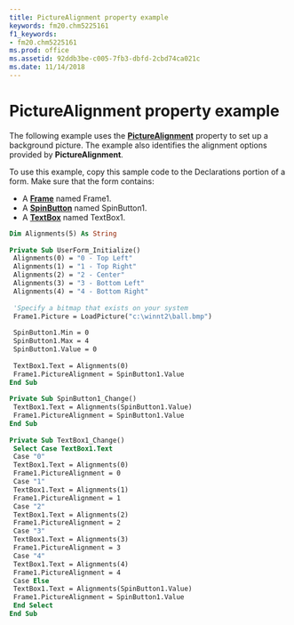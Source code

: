 ```yaml
---
title: PictureAlignment property example
keywords: fm20.chm5225161
f1_keywords:
- fm20.chm5225161
ms.prod: office
ms.assetid: 92ddb3be-c005-7fb3-dbfd-2cbd74ca021c
ms.date: 11/14/2018
---
```



# PictureAlignment property example

The following example uses the **[PictureAlignment](picturealignment-property.md)** property to set up a background picture. The example also identifies the alignment options provided by **PictureAlignment**.

To use this example, copy this sample code to the Declarations portion of a form. Make sure that the form contains:

- A **[Frame](frame-control.md)** named Frame1.    
- A **[SpinButton](spinbutton-control.md)** named SpinButton1.   
- A **[TextBox](textbox-control.md)** named TextBox1.
    

```vb
Dim Alignments(5) As String 
 
Private Sub UserForm_Initialize() 
 Alignments(0) = "0 - Top Left" 
 Alignments(1) = "1 - Top Right" 
 Alignments(2) = "2 - Center" 
 Alignments(3) = "3 - Bottom Left" 
 Alignments(4) = "4 - Bottom Right" 
 
 'Specify a bitmap that exists on your system 
 Frame1.Picture = LoadPicture("c:\winnt2\ball.bmp") 
 
 SpinButton1.Min = 0 
 SpinButton1.Max = 4 
 SpinButton1.Value = 0 
 
 TextBox1.Text = Alignments(0) 
 Frame1.PictureAlignment = SpinButton1.Value 
End Sub 
 
Private Sub SpinButton1_Change() 
 TextBox1.Text = Alignments(SpinButton1.Value) 
 Frame1.PictureAlignment = SpinButton1.Value 
End Sub 
 
Private Sub TextBox1_Change() 
 Select Case TextBox1.Text 
 Case "0" 
 TextBox1.Text = Alignments(0) 
 Frame1.PictureAlignment = 0 
 Case "1" 
 TextBox1.Text = Alignments(1) 
 Frame1.PictureAlignment = 1 
 Case "2" 
 TextBox1.Text = Alignments(2) 
 Frame1.PictureAlignment = 2 
 Case "3" 
 TextBox1.Text = Alignments(3) 
 Frame1.PictureAlignment = 3 
 Case "4" 
 TextBox1.Text = Alignments(4) 
 Frame1.PictureAlignment = 4 
 Case Else 
 TextBox1.Text = Alignments(SpinButton1.Value) 
 Frame1.PictureAlignment = SpinButton1.Value 
 End Select 
End Sub
```



